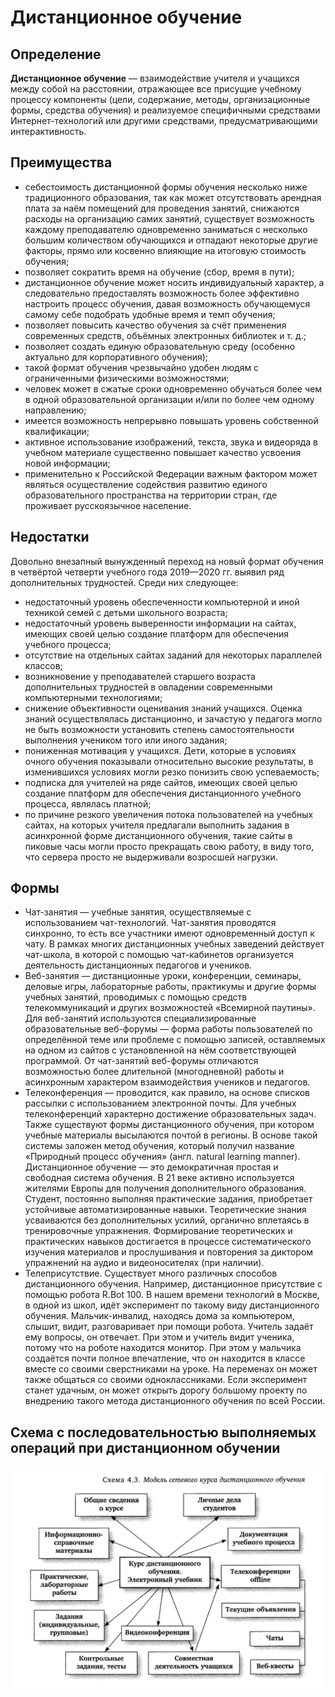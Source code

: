 # Дистанционное обучение

## Определение

**Дистанционное обучение** — взаимодействие учителя и учащихся между собой на расстоянии, отражающее все присущие учебному процессу компоненты (цели, содержание, методы, организационные формы, средства обучения) и реализуемое специфичными средствами Интернет-технологий или другими средствами, предусматривающими интерактивность.

## Преимущества

- себестоимость дистанционной формы обучения несколько ниже традиционного образования, так как может отсутствовать арендная плата за наём помещений для проведения занятий, снижаются расходы на организацию самих занятий, существует возможность каждому преподавателю одновременно заниматься с несколько большим количеством обучающихся и отпадают некоторые другие факторы, прямо или косвенно влияющие на итоговую стоимость обучения;
- позволяет сократить время на обучение (сбор, время в пути);
- дистанционное обучение может носить индивидуальный характер, а следовательно предоставлять возможность более эффективно настроить процесс обучения, давая возможность обучающемуся самому себе подобрать удобные время и темп обучения;
- позволяет повысить качество обучения за счёт применения современных средств, объёмных электронных библиотек и т. д.;
- позволяет создать единую образовательную среду (особенно актуально для корпоративного обучения);
- такой формат обучения чрезвычайно удобен людям с ограниченными физическими возможностями;
- человек может в сжатые сроки одновременно обучаться более чем в одной образовательной организации и/или по более чем одному направлению;
- имеется возможность непрерывно повышать уровень собственной квалификации;
- активное использование изображений, текста, звука и видеоряда в учебном материале существенно повышает качество усвоения новой информации;
- применительно к Российской Федерации важным фактором может являться осуществление содействия развитию единого образовательного пространства на территории стран, где проживает русскоязычное население.

## Недостатки

Довольно внезапный вынужденный переход на новый формат обучения в четвёртой четверти учебного года 2019—2020 гг. выявил ряд дополнительных трудностей. Среди них следующее:
- недостаточный уровень обеспеченности компьютерной и иной техникой семей с детьми школьного возраста;
- недостаточный уровень выверенности информации на сайтах, имеющих своей целью создание платформ для обеспечения учебного процесса;
- отсутствие на отдельных сайтах заданий для некоторых параллелей классов;
- возникновение у преподавателей старшего возраста дополнительных трудностей в овладении современными компьютерными технологиями;
- снижение объективности оценивания знаний учащихся. Оценка знаний осуществлялась дистанционно, и зачастую у педагога могло не быть возможности установить степень самостоятельности выполнения учеником того или иного задания;
- пониженная мотивация у учащихся. Дети, которые в условиях очного обучения показывали относительно высокие результаты, в изменившихся условиях могли резко понизить свою успеваемость;
- подписка для учителей на ряде сайтов, имеющих своей целью создание платформ для обеспечения дистанционного учебного процесса, являлась платной;
- по причине резкого увеличения потока пользователей на учебных сайтах, на которых учителя предлагали выполнить задания в асинхронной форме дистанционного обучения, такие сайты в пиковые часы могли просто прекращать свою работу, в виду того, что сервера просто не выдерживали возросшей нагрузки.

## Формы

- Чат-занятия — учебные занятия, осуществляемые с использованием чат-технологий. Чат-занятия проводятся синхронно, то есть все участники имеют одновременный доступ к чату. В рамках многих дистанционных учебных заведений действует чат-школа, в которой с помощью чат-кабинетов организуется деятельность дистанционных педагогов и учеников.
- Веб-занятия — дистанционные уроки, конференции, семинары, деловые игры, лабораторные работы, практикумы и другие формы учебных занятий, проводимых с помощью средств телекоммуникаций и других возможностей «Всемирной паутины». Для веб-занятий используются специализированные образовательные веб-форумы — форма работы пользователей по определённой теме или проблеме с помощью записей, оставляемых на одном из сайтов с установленной на нём соответствующей программой. От чат-занятий веб-форумы отличаются возможностью более длительной (многодневной) работы и асинхронным характером взаимодействия учеников и педагогов.
- Телеконференция — проводится, как правило, на основе списков рассылки с использованием электронной почты. Для учебных телеконференций характерно достижение образовательных задач. Также существуют формы дистанционного обучения, при котором учебные материалы высылаются почтой в регионы. В основе такой системы заложен метод обучения, который получил название «Природный процесс обучения» (англ. natural learning manner). Дистанционное обучение — это демократичная простая и свободная система обучения. В 21 веке активно используется жителями Европы для получения дополнительного образования. Студент, постоянно выполняя практические задания, приобретает устойчивые автоматизированные навыки. Теоретические знания усваиваются без дополнительных усилий, органично вплетаясь в тренировочные упражнения. Формирование теоретических и практических навыков достигается в процессе систематического изучения материалов и прослушивания и повторения за диктором упражнений на аудио и видеоносителях (при наличии).
- Телеприсутствие. Существует много различных способов дистанционного обучения. Например, дистанционное присутствие с помощью робота R.Bot 100. В нашем времени технологий в Москве, в одной из школ, идёт эксперимент по такому виду дистанционного обучения. Мальчик-инвалид, находясь дома за компьютером, слышит, видит, разговаривает при помощи робота. Учитель задаёт ему вопросы, он отвечает. При этом и учитель видит ученика, потому что на роботе находится монитор. При этом у мальчика создаётся почти полное впечатление, что он находится в классе вместе со своими сверстниками на уроке. На переменах он может также общаться со своими одноклассниками. Если эксперимент станет удачным, он может открыть дорогу большому проекту по внедрению такого метода дистанционного обучения по всей России.

## Схема с последовательностью выполняемых операций при дистанционном обучении

![Модель сетевого курса дистанционного обучения](task3.3_images/image1.jpg "Модель сетевого курса дистанционного обучения")
